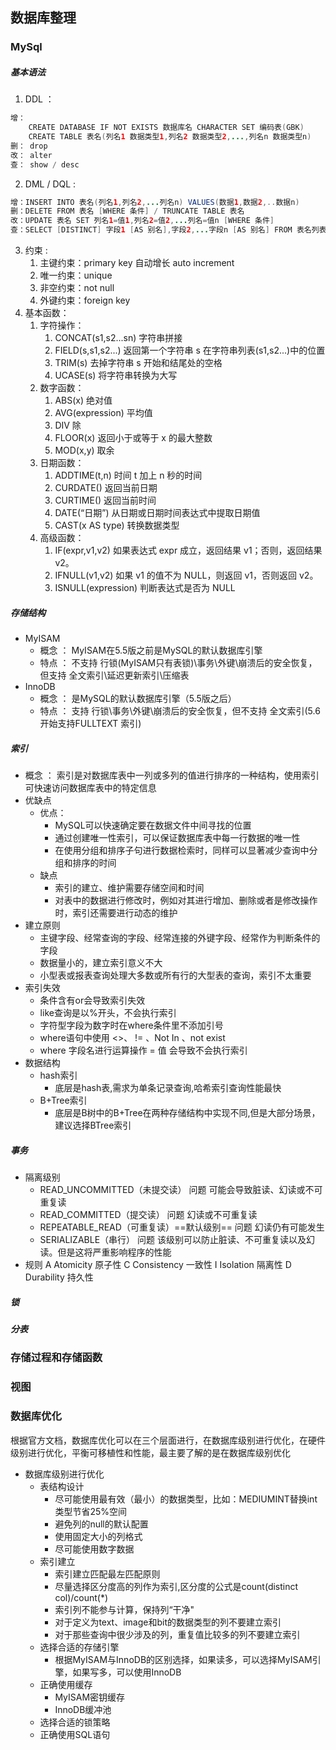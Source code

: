 ## 数据库整理
### MySql
##### 基本语法
1. DDL ：
```Java
增： 
	CREATE DATABASE IF NOT EXISTS 数据库名 CHARACTER SET 编码表(GBK)
	CREATE TABLE 表名(列名1 数据类型1,列名2 数据类型2,...,列名n 数据类型n)
删： drop
改： alter
查： show / desc
```
2. DML / DQL : 
```Java
增：INSERT INTO 表名(列名1,列名2,...列名n) VALUES(数据1,数据2,..数据n)
删：DELETE FROM 表名 [WHERE 条件] / TRUNCATE TABLE 表名
改：UPDATE 表名 SET 列名1=值1,列名2=值2,...列名=值n [WHERE 条件]
查：SELECT [DISTINCT] 字段1 [AS 别名],字段2,...字段n [AS 别名] FROM 表名列表 WHERE 条件列表 GROUP BY 分组字段 HAVING 分组之后的条件 ORDER BY 排序字段1[DESC\ASC],排序字段2[DESC\ASC]... LIMIT 分页限定
```
3. 约束 :
	1. 主键约束：primary key  自动增长 auto increment
	2. 唯一约束：unique
	3. 非空约束：not null
	4. 外键约束：foreign key
4. 基本函数：
	1. 字符操作：
		1. CONCAT(s1,s2...sn)  字符串拼接
		2. FIELD(s,s1,s2...)   返回第一个字符串 s 在字符串列表(s1,s2...)中的位置
		3. TRIM(s)             去掉字符串 s 开始和结尾处的空格
		4. UCASE(s)            将字符串转换为大写
	2. 数字函数：
		1. ABS(x) 绝对值
		2. AVG(expression) 平均值
		3. DIV  除
		4. FLOOR(x) 返回小于或等于 x 的最大整数
		5. MOD(x,y)  取余
	3. 日期函数：
		1. ADDTIME(t,n)  时间 t 加上 n 秒的时间
		2. CURDATE()  返回当前日期
		3. CURTIME()  返回当前时间
		4. DATE(“日期”) 从日期或日期时间表达式中提取日期值
		5. CAST(x AS type)  转换数据类型
	4. 高级函数：
		1. IF(expr,v1,v2)  如果表达式 expr 成立，返回结果 v1；否则，返回结果 v2。
		2. IFNULL(v1,v2)   如果 v1 的值不为 NULL，则返回 v1，否则返回 v2。
		3. ISNULL(expression)  判断表达式是否为 NULL
##### 存储结构
- MyISAM
	- 概念 ： MyISAM在5.5版之前是MySQL的默认数据库引擎
	- 特点 ： 不支持	行锁(MyISAM只有表锁)\事务\外键\崩溃后的安全恢复，但支持 全文索引\延迟更新索引\压缩表
- InnoDB
	- 概念 ： 是MySQL的默认数据库引擎（5.5版之后）
	- 特点 ： 支持	行锁\事务\外键\崩溃后的安全恢复，但不支持 全文索引(5.6开始支持FULLTEXT 索引)
##### 索引
- 概念 ： 索引是对数据库表中一列或多列的值进行排序的一种结构，使用索引可快速访问数据库表中的特定信息
- 优缺点
	- 优点：
		- MySQL可以快速确定要在数据文件中间寻找的位置
		- 通过创建唯一性索引，可以保证数据库表中每一行数据的唯一性
		- 在使用分组和排序子句进行数据检索时，同样可以显著减少查询中分组和排序的时间
	- 缺点
		- 索引的建立、维护需要存储空间和时间
		- 对表中的数据进行修改时，例如对其进行增加、删除或者是修改操作时，索引还需要进行动态的维护
- 建立原则
	- 主键字段、经常查询的字段、经常连接的外键字段、经常作为判断条件的字段
	- 数据量小的，建立索引意义不大
	- 小型表或报表查询处理大多数或所有行的大型表的查询，索引不太重要
- 索引失效
	- 条件含有or会导致索引失效
	- like查询是以%开头，不会执行索引
	- 字符型字段为数字时在where条件里不添加引号
	- where语句中使用 <>、 != 、Not In 、not exist
	- where 字段名进行运算操作 = 值  会导致不会执行索引
- 数据结构
	- hash索引
		- 底层是hash表,需求为单条记录查询,哈希索引查询性能最快
	- B+Tree索引
		- 底层是B树中的B+Tree在两种存储结构中实现不同,但是大部分场景，建议选择BTree索引
##### 事务
- 隔离级别
	- READ_UNCOMMITTED（未提交读）              问题  可能会导致脏读、幻读或不可重复读
	- READ_COMMITTED（提交读）                  问题  幻读或不可重复读
	- REPEATABLE_READ（可重复读）==默认级别==        问题  幻读仍有可能发生
	- SERIALIZABLE（串行）                      问题  该级别可以防止脏读、不可重复读以及幻读。但是这将严重影响程序的性能
- 规则
	A	Atomicity	原子性
	C	Consistency	一致性
	I	Isolation	隔离性
	D	Durability	持久性
##### 锁

##### 分表
### 存储过程和存储函数

### 视图

### 数据库优化
根据官方文档，数据库优化可以在三个层面进行，在数据库级别进行优化，在硬件级别进行优化，平衡可移植性和性能，最主要了解的是在数据库级别优化
- 数据库级别进行优化
	- 表结构设计
		- 尽可能使用最有效（最小）的数据类型，比如：MEDIUMINT替换int类型节省25%空间
		- 避免列的null的默认配置
		- 使用固定大小的列格式
		- 尽可能使用数字数据
	- 索引建立
		- 索引建立匹配最左匹配原则
		- 尽量选择区分度高的列作为索引,区分度的公式是count(distinct col)/count(*)
		- 索引列不能参与计算，保持列“干净"
		- 对于定义为text、image和bit的数据类型的列不要建立索引
		- 对于那些查询中很少涉及的列，重复值比较多的列不要建立索引
	- 选择合适的存储引擎
		- 根据MyISAM与InnoDB的区别选择，如果读多，可以选择MyISAM引擎，如果写多，可以使用InnoDB
	- 正确使用缓存
		- MyISAM密钥缓存
		- InnoDB缓冲池
	- 选择合适的锁策略
	- 正确使用SQL语句
